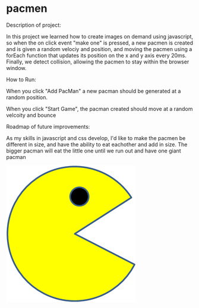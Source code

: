 # pacmen

Description of project:

In this project we learned how to create images on demand using javascript, so when the on click event "make one" is pressed, a new pacmen is created and is given a random velociy and position, and moving the pacmen using a forEach function that updates its position on the x and y axis every 20ms. Finally, we detect collision, allowing the pacmen to stay within the browser window.

How to Run:

When you click "Add PacMan" a new pacman should be generated at a random position.

When you click "Start Game", the pacman created should move at a random velcoity and bounce 

Roadmap of future improvements:

As my skills in javascript and css develop, I'd like to make the pacmen be different in size, and have the ability to eat eachother and add in size. The bigger pacman will eat the little one until we run out and have one giant pacman

<img src="PacMan1.png">
